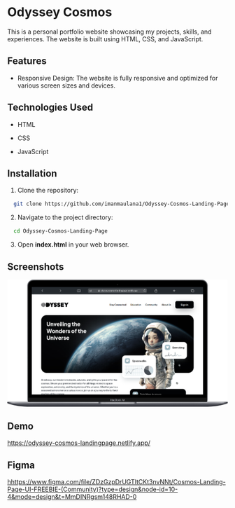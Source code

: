 
# Odyssey Cosmos

This is a personal portfolio website showcasing my projects, skills, and experiences. The website is built using HTML, CSS, and JavaScript.

## Features

- Responsive Design: The website is fully responsive and optimized for various screen sizes and devices.


## Technologies Used

- HTML

- CSS

- JavaScript

## Installation

1. Clone the repository:

```bash
  git clone https://github.com/imanmaulana1/Odyssey-Cosmos-Landing-Page.git
```

2. Navigate to the project directory:

```bash
  cd Odyssey-Cosmos-Landing-Page
```

3. Open **index.html** in your web browser.
## Screenshots

![App Screenshot](https://github.com/imanmaulana1/Odyssey-Cosmos-Landing-Page/blob/main/assets/screenshot/Macbook-Air-odyssey-cosmos-landingpage.netlify.app.png)


## Demo

<a href="https://odyssey-cosmos-landingpage.netlify.app/" target="_blank">https://odyssey-cosmos-landingpage.netlify.app/</a>

## Figma 

<a href="https://www.figma.com/file/ZDzGzpDrUGTltCKt3nvNNt/Cosmos-Landing-Page-UI-FREEBIE-(Community)?type=design&node-id=10-4&mode=design&t=MmDINRgsm148RHAD-0" target="_blank">hhttps://www.figma.com/file/ZDzGzpDrUGTltCKt3nvNNt/Cosmos-Landing-Page-UI-FREEBIE-(Community)?type=design&node-id=10-4&mode=design&t=MmDINRgsm148RHAD-0</a>

